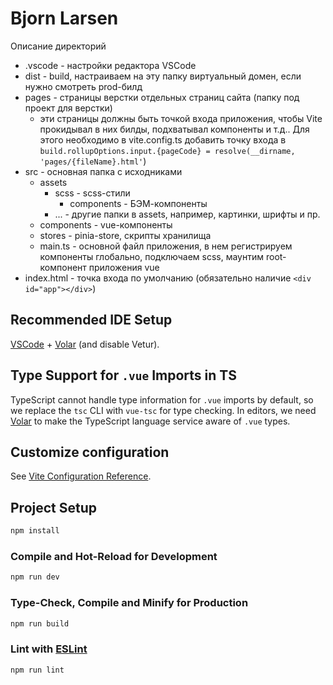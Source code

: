 # Bjorn Larsen

Описание директорий

- .vscode - настройки редактора VSCode
- dist - build, настраиваем на эту папку виртуальный домен, если нужно смотреть prod-билд
- pages - страницы верстки отдельных страниц сайта (папку под проект для верстки)
  - эти страницы должны быть точкой входа приложения, чтобы Vite прокидывал в них билды, подхватывал компоненты и т.д.. Для этого необходимо в vite.config.ts добавить точку входа в `build.rollupOptions.input.{pageCode} = resolve(__dirname, 'pages/{fileName}.html'`)
- src - основная папка с исходниками
  - assets
    - scss - scss-стили
      - components - БЭМ-компоненты
    - ... - другие папки в assets, например, картинки, шрифты и пр.
  - components - vue-компоненты
  - stores - pinia-store, скрипты хранилища
  - main.ts - основной файл приложения, в нем регистрируем компоненты глобально, подключаем scss, маунтим root-компонент приложения vue
- index.html - точка входа по умолчанию (обязательно наличие `<div id="app"></div>`) 

## Recommended IDE Setup

[VSCode](https://code.visualstudio.com/) + [Volar](https://marketplace.visualstudio.com/items?itemName=Vue.volar) (and disable Vetur).

## Type Support for `.vue` Imports in TS

TypeScript cannot handle type information for `.vue` imports by default, so we replace the `tsc` CLI with `vue-tsc` for type checking. In editors, we need [Volar](https://marketplace.visualstudio.com/items?itemName=Vue.volar) to make the TypeScript language service aware of `.vue` types.

## Customize configuration

See [Vite Configuration Reference](https://vitejs.dev/config/).

## Project Setup

```sh
npm install
```

### Compile and Hot-Reload for Development

```sh
npm run dev
```

### Type-Check, Compile and Minify for Production

```sh
npm run build
```

### Lint with [ESLint](https://eslint.org/)

```sh
npm run lint
```

